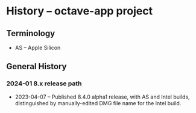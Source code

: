 # History – octave-app project

## Terminology

* AS – Apple Silicon

## General History

### 2024-01 8.x release path

* 2023-04-07 – Published 8.4.0 alpha1 release, with AS and Intel builds, distinguished by manually-edited DMG file name for the Intel build.
